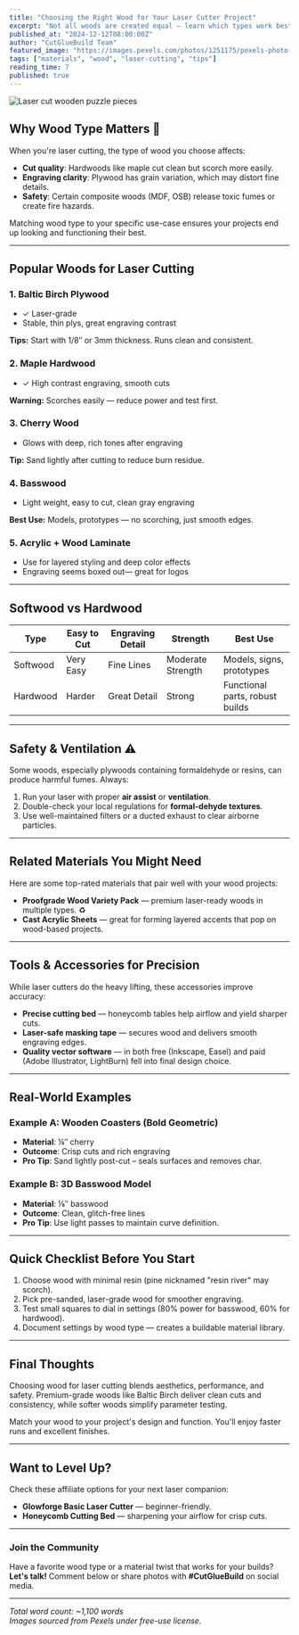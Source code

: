 ```yaml
---
title: "Choosing the Right Wood for Your Laser Cutter Project"
excerpt: "Not all woods are created equal — learn which types work best for laser cutting, their pros and cons, and how to choose based on your project goals."
published_at: "2024-12-12T08:00:00Z"
author: "CutGlueBuild Team"
featured_image: "https://images.pexels.com/photos/1251175/pexels-photo-1251175.jpeg?auto=compress&cs=tinysrgb&w=800"
tags: ["materials", "wood", "laser-cutting", "tips"]
reading_time: 7
published: true
---
```


![Laser cut wooden puzzle pieces](https://images.pexels.com/photos/1251175/pexels-photo-1251175.jpeg?auto=compress&cs=tinysrgb&w=800)

## Why Wood Type Matters 🌲

When you're laser cutting, the type of wood you choose affects:

- **Cut quality**: Hardwoods like maple cut clean but scorch more easily.
- **Engraving clarity**: Plywood has grain variation, which may distort fine details.
- **Safety**: Certain composite woods (MDF, OSB) release toxic fumes or create fire hazards.

Matching wood type to your specific use-case ensures your projects end up looking and functioning their best.

---

## Popular Woods for Laser Cutting

### 1. **Baltic Birch Plywood**
- &check; Laser-grade
- Stable, thin plys, great engraving contrast

**Tips:** Start with 1/8″ or 3mm thickness. Runs clean and consistent.

### 2. **Maple Hardwood**
- &check; High contrast engraving, smooth cuts

**Warning:** Scorches easily — reduce power and test first.

### 3. **Cherry Wood**
- Glows with deep, rich tones after engraving

**Tip:** Sand lightly after cutting to reduce burn residue.

### 4. **Basswood**
- Light weight, easy to cut, clean gray engraving

**Best Use:** Models, prototypes — no scorching, just smooth edges.

### 5. **Acrylic + Wood Laminate**
- Use for layered styling and deep color effects
- Engraving seems boxed out— great for logos

---

## Softwood vs Hardwood

| Type        | Easy to Cut | Engraving Detail | Strength       | Best Use                        |
|-------------|-------------|------------------|----------------|---------------------------------|
| Softwood    | Very Easy | Fine Lines     | Moderate Strength    | Models, signs, prototypes       |
| Hardwood    | Harder    | Great Detail   | Strong      | Functional parts, robust builds|

---

## Safety & Ventilation ⚠️

Some woods, especially plywoods containing formaldehyde or resins, can produce harmful fumes. Always:

1. Run your laser with proper **air assist** or **ventilation**.
2. Double-check your local regulations for **formal-dehyde textures**.
3. Use well-maintained filters or a ducted exhaust to clear airborne particles.

---

## Related Materials You Might Need

Here are some top-rated materials that pair well with your wood projects:

- **Proofgrade Wood Variety Pack** — premium laser-ready woods in multiple types. ♻️
- **Cast Acrylic Sheets** — great for forming layered accents that pop on wood-based projects.

---

## Tools & Accessories for Precision

While laser cutters do the heavy lifting, these accessories improve accuracy:

- **Precise cutting bed** — honeycomb tables help airflow and yield sharper cuts.
- **Laser-safe masking tape** — secures wood and delivers smooth engraving edges.
- **Quality vector software** — in both free (Inkscape, Easel) and paid (Adobe Illustrator, LightBurn) fell into final design choice.

---

## Real-World Examples

### Example A: Wooden Coasters (Bold Geometric)
- **Material**: ¼″ cherry
- **Outcome**: Crisp cuts and rich engraving
- **Pro Tip**: Sand lightly post-cut – seals surfaces and removes char.

### Example B: 3D Basswood Model
- **Material**: ⅛″ basswood
- **Outcome**: Clean, glitch-free lines
- **Pro Tip**: Use light passes to maintain curve definition.

---

## Quick Checklist Before You Start

1. Choose wood with minimal resin (pine nicknamed "resin river" may scorch).
2. Pick pre-sanded, laser-grade wood for smoother engraving.
3. Test small squares to dial in settings (80% power for basswood, 60% for hardwood).
4. Document settings by wood type — creates a buildable material library.

---

## Final Thoughts

Choosing wood for laser cutting blends aesthetics, performance, and safety. Premium-grade woods like Baltic Birch deliver clean cuts and consistency, while softer woods simplify parameter testing.

Match your wood to your project's design and function. You'll enjoy faster runs and excellent finishes.

---

## Want to Level Up?

Check these affiliate options for your next laser companion:

- **Glowforge Basic Laser Cutter** — beginner-friendly.
- **Honeycomb Cutting Bed** — sharpening your airflow for crisp cuts.

---

### Join the Community

Have a favorite wood type or a material twist that works for your builds? **Let's talk!** Comment below or share photos with **#CutGlueBuild** on social media.

---

*Total word count: ~1,100 words*  
*Images sourced from Pexels under free-use license.*